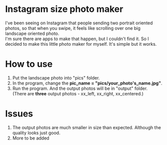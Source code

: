 # Instagram size photo maker

I've been seeing on Instagram that people sending two portrait oriented photos, so that when you swipe, it feels like scrolling over one big landscape oriented photo.   
I'm sure there are apps to make that happen, but I couldn't find it. So I decided to make this little photo maker for myself. It's simple but it works.

# How to use  
1. Put the landscape photo into "pics" folder.
2. In the program, change the **pic_name = "pics/your_photo's_name.jpg"**.
3. Run the program. And the output photos will be in "output" folder. (There are **three** output photos - xx_left, xx_right, xx_centered.)

# Issues
1. The output photos are much smaller in size than expected. Although the quality looks just good. 
2. More to be added